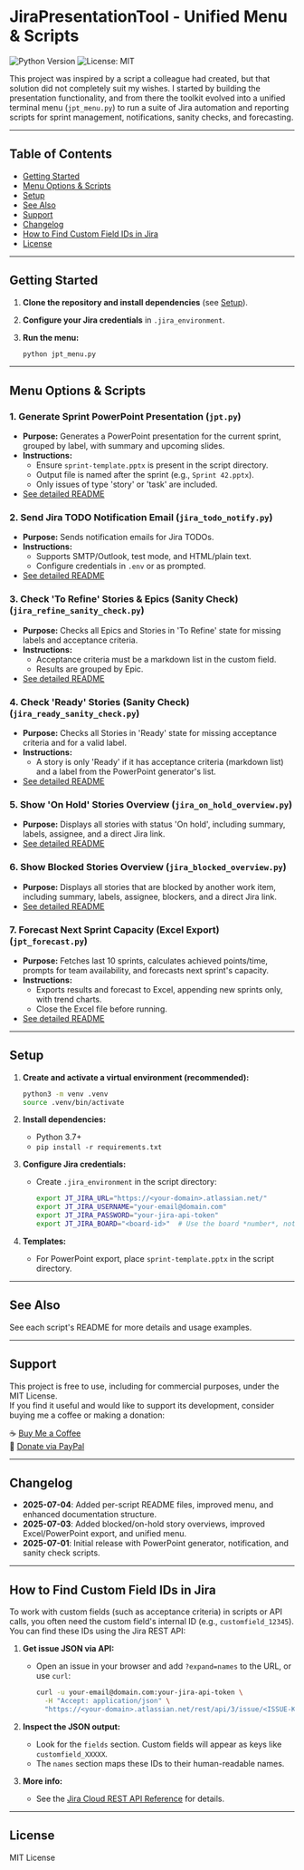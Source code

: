 # JiraPresentationTool - Unified Menu & Scripts

![Python Version](https://img.shields.io/badge/python-3.7%2B-blue)
![License: MIT](https://img.shields.io/badge/License-MIT-yellow.svg)

This project was inspired by a script a colleague had created, but that solution did not completely suit my wishes. I started by building the presentation functionality, and from there the toolkit evolved into a unified terminal menu (`jpt_menu.py`) to run a suite of Jira automation and reporting scripts for sprint management, notifications, sanity checks, and forecasting.

---

## Table of Contents

- [Getting Started](#getting-started)
- [Menu Options & Scripts](#menu-options--scripts)
- [Setup](#setup)
- [See Also](#see-also)
- [Support](#support)
- [Changelog](#changelog)
- [How to Find Custom Field IDs in Jira](#how-to-find-custom-field-ids-in-jira)
- [License](#license)

---

## Getting Started

1. **Clone the repository and install dependencies** (see [Setup](#setup)).
2. **Configure your Jira credentials** in `.jira_environment`.
3. **Run the menu:**

   ```sh
   python jpt_menu.py
   ```

---

## Menu Options & Scripts

### 1. Generate Sprint PowerPoint Presentation (`jpt.py`)

- **Purpose:** Generates a PowerPoint presentation for the current sprint, grouped by label, with summary and upcoming slides.
- **Instructions:**
  - Ensure `sprint-template.pptx` is present in the script directory.
  - Output file is named after the sprint (e.g., `Sprint 42.pptx`).
  - Only issues of type 'story' or 'task' are included.
- [See detailed README](./jpt.md)

### 2. Send Jira TODO Notification Email (`jira_todo_notify.py`)

- **Purpose:** Sends notification emails for Jira TODOs.
- **Instructions:**
  - Supports SMTP/Outlook, test mode, and HTML/plain text.
  - Configure credentials in `.env` or as prompted.
- [See detailed README](./jira_todo_notify.md)

### 3. Check 'To Refine' Stories & Epics (Sanity Check) (`jira_refine_sanity_check.py`)

- **Purpose:** Checks all Epics and Stories in 'To Refine' state for missing labels and acceptance criteria.
- **Instructions:**
  - Acceptance criteria must be a markdown list in the custom field.
  - Results are grouped by Epic.
- [See detailed README](./jira_refine_sanity_check.md)

### 4. Check 'Ready' Stories (Sanity Check) (`jira_ready_sanity_check.py`)

- **Purpose:** Checks all Stories in 'Ready' state for missing acceptance criteria and for a valid label.
- **Instructions:**
  - A story is only 'Ready' if it has acceptance criteria (markdown list) and a label from the PowerPoint generator's list.
- [See detailed README](./jira_ready_sanity_check.md)

### 5. Show 'On Hold' Stories Overview (`jira_on_hold_overview.py`)

- **Purpose:** Displays all stories with status 'On hold', including summary, labels, assignee, and a direct Jira link.
- [See detailed README](./jira_on_hold_overview.md)

### 6. Show Blocked Stories Overview (`jira_blocked_overview.py`)

- **Purpose:** Displays all stories that are blocked by another work item, including summary, labels, assignee, blockers, and a direct Jira link.
- [See detailed README](./jira_blocked_overview.md)

### 7. Forecast Next Sprint Capacity (Excel Export) (`jpt_forecast.py`)

- **Purpose:** Fetches last 10 sprints, calculates achieved points/time, prompts for team availability, and forecasts next sprint's capacity.
- **Instructions:**
  - Exports results and forecast to Excel, appending new sprints only, with trend charts.
  - Close the Excel file before running.
- [See detailed README](./jpt_forecast.md)

---

## Setup

1. **Create and activate a virtual environment (recommended):**

   ```sh
   python3 -m venv .venv
   source .venv/bin/activate
   ```

2. **Install dependencies:**
   - Python 3.7+
   - `pip install -r requirements.txt`

3. **Configure Jira credentials:**
   - Create `.jira_environment` in the script directory:

     ```sh
     export JT_JIRA_URL="https://<your-domain>.atlassian.net/"
     export JT_JIRA_USERNAME="your-email@domain.com"
     export JT_JIRA_PASSWORD="your-jira-api-token"
     export JT_JIRA_BOARD="<board-id>"  # Use the board *number*, not the board name!
     ```

4. **Templates:**
   - For PowerPoint export, place `sprint-template.pptx` in the script directory.

---

## See Also

See each script's README for more details and usage examples.

---

## Support

This project is free to use, including for commercial purposes, under the MIT License.  
If you find it useful and would like to support its development, consider buying me a coffee or making a donation:

☕ [Buy Me a Coffee](https://coff.ee/basjes)  
💸 [Donate via PayPal](https://paypal.me/basjes1977)

---

## Changelog

- **2025-07-04**: Added per-script README files, improved menu, and enhanced documentation structure.
- **2025-07-03**: Added blocked/on-hold story overviews, improved Excel/PowerPoint export, and unified menu.
- **2025-07-01**: Initial release with PowerPoint generator, notification, and sanity check scripts.

---

## How to Find Custom Field IDs in Jira

To work with custom fields (such as acceptance criteria) in scripts or API calls, you often need the custom field's internal ID (e.g., `customfield_12345`). You can find these IDs using the Jira REST API:

1. **Get issue JSON via API:**
   - Open an issue in your browser and add `?expand=names` to the URL, or use `curl`:

     ```sh
     curl -u your-email@domain.com:your-jira-api-token \
       -H "Accept: application/json" \
       "https://<your-domain>.atlassian.net/rest/api/3/issue/<ISSUE-KEY>?expand=names"
     ```

2. **Inspect the JSON output:**
   - Look for the `fields` section. Custom fields will appear as keys like `customfield_XXXXX`.
   - The `names` section maps these IDs to their human-readable names.

3. **More info:**
   - See the [Jira Cloud REST API Reference](https://developer.atlassian.com/cloud/jira/platform/rest/v3/intro/#version) for details.

---

## License

MIT License
